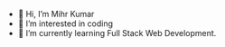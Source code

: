 - 👋 Hi, I’m Mihr Kumar
- 👀 I’m interested in coding
- 🌱 I’m currently learning Full Stack Web Development. 

<!---
mihirkumarsingh21/mihirkumarsingh21 is a ✨ special ✨ repository because its `README.md` (this file) appears on your GitHub profile.
You can click the Preview link to take a look at your changes.
--->

